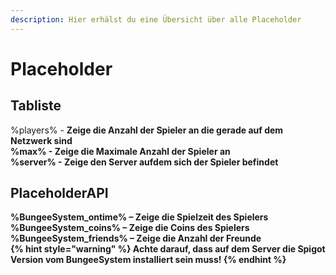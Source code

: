 ```yaml
---
description: Hier erhälst du eine Übersicht über alle Placeholder
---
```


# Placeholder

## Tabliste
  %players% - <b>Zeige die Anzahl der Spieler an die gerade auf dem Netzwerk sind<br> %max% - <b>Zeige die Maximale Anzahl der Spieler an<br> %server% - <b>Zeige den Server aufdem sich der Spieler befindet<br>

## PlaceholderAPI
  %BungeeSystem_ontime% – <b>Zeige die Spielzeit des Spielers<br> %BungeeSystem_coins% – <b>Zeige die Coins des Spielers<br> %BungeeSystem_friends% – <b>Zeige die Anzahl der Freunde<br>
{% hint style="warning" %} 
Achte darauf, dass auf dem Server die Spigot Version vom BungeeSystem installiert sein muss!
{% endhint %}

